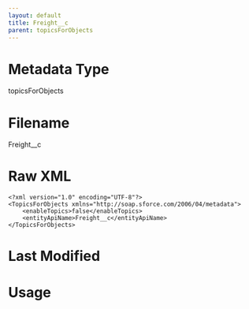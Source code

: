 ```yaml
---
layout: default
title: Freight__c
parent: topicsForObjects
---
```

# Metadata Type
topicsForObjects


# Filename 
Freight__c


# Raw XML
```
<?xml version="1.0" encoding="UTF-8"?>
<TopicsForObjects xmlns="http://soap.sforce.com/2006/04/metadata">
    <enableTopics>false</enableTopics>
    <entityApiName>Freight__c</entityApiName>
</TopicsForObjects>
```


# Last Modified


# Usage
